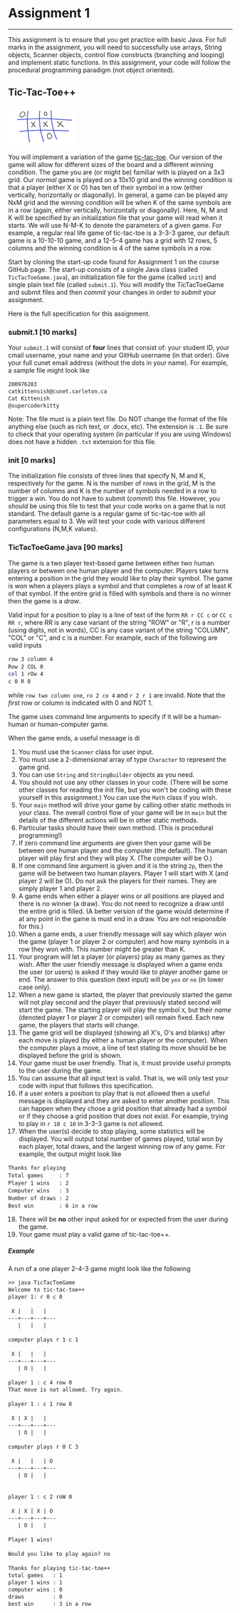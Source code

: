 # Assignment 1
---

This assignment is to ensure that you get practice with basic Java. For full marks in the assignment, you will need to successfully use arrays, String objects, Scanner objects, control flow constructs (branching and looping) and implement static functions. In this assignment, your code will follow the procedural programming paradigm (not object oriented). 


## Tic-Tac-Toe++

![tic-tac-toe-image](pics/tac.png)

You will implement a variation of the game [tic-tac-toe](https://en.wikipedia.org/wiki/Tic-tac-toe). Our version of the game will allow for different sizes of the board and a different winning condition. The game you are (or might be) familiar with is played on a 3x3 grid. Our _normal_ game is played on a 10x10 grid and the winning condition is that a player (either X or O) has ten of their symbol in a row (either vertically, horizontally or diagonally). In general, a game can be played any NxM grid and the winning condition will be when K of the same symbols are in a row (again, either vertically, horizontally or diagonally). Here, N, M and K will be specified by an initialization file that your game will read when it starts. We will use N-M-K to denote the parameters of a given game. For example, a regular real life game of tic-tac-toe is a 3-3-3 game, our default game is a 10-10-10 game, and a 12-5-4 game has a grid with 12 rows, 5 columns and the winning condition is 4 of the same symbols in a row. 


Start by cloning the start-up code found for Assignment 1 on the course GitHub page. The start-up consists of a single Java class (called `TicTacToeGame.java`), an initialization file for the game (called `init`) and single plain text file (called `submit.1`). You will modify the TicTacToeGame and submit files and then _commit_ your changes in order to _submit_ your assignment.



Here is the full specification for this assignment.

### submit.1 [10 marks]

Your `submit.1` will consist of __four__ lines that consist of: your student ID, your cmail username, your name and your GitHub username (in that order). Give your full cunet email address (without the dots in your name). For example, a sample file might look like 

```text
200976283
catkittensish@cunet.carleton.ca
Cat Kittenish
@supercoderkitty
```

Note: The file must is a plain text file. Do NOT change the format of the file anything else (such as rich text, or .docx, etc). The extension is `.1`. Be sure to check that your operating system (in particular if you are using Windows) does not have a hidden `.txt` extension for this file.

### init [0 marks]

The initialization file consists of three lines that specify N, M and K, respectively for the game. N is the number of rows in the grid, M is the number of columns and K is the number of symbols needed in a row to trigger a win. You do not have to submit (_commit_) this file. However, you _should_ be using this file to test that your code works on a game that is not standard. The default game is a regular game of tic-tac-toe with all parameters equal to 3. We will test your code with various different configurations (N,M,K values).


### TicTacToeGame.java [90 marks]

The game is a two player text-based game between either two human players or between one human player and the computer. Players take turns entering a position in the grid they would like to play their symbol. The game is _won_ when a players plays a symbol and that completes a row of at least K of that symbol. If the entire grid is filled with symbols and there is no winner then the game is a _draw_. 

Valid input for a position to play is a line of text of the form `RR r CC c` or `CC c RR r`, where RR is any case variant of the string "ROW" or "R", r is a number (using digits, not in words), CC is any case variant of the string "COLUMN", "COL" or "C", and c is a number. For example, each of the following are valid inputs

```sh
row 3 column 4
Row 2 COL 0
col 1 rOw 4
c 0 R 0
```

while `row two column one`, `ro 2 co 4` and `r 2 r 1` are invalid. Note that the _first_ row or column is indicated with 0 and NOT 1.
 
The game uses command line arguments to specify if it will be a human-human or human-computer game. 

When the game ends, a useful message is di

1. You must use the `Scanner` class for user input.
2. You must use a 2-dimensional array of type `Character` to represent the game grid.  
3. You can use `String` and `StringBuilder` objects as you need.
4. You should not use any other classes in your code. (There will be some other classes for reading the init file, but you won't be coding with these yourself in this assignment.) You can use the `Math` class if you wish.
5. Your `main` method will drive your game by calling other static methods in your class. 	The overall control flow of your game will be in `main` but the details of the different actions will be in other static methods.
6. Particular tasks should have their own method. (This is procedural programming!)
7. If zero command line arguments are given then your game will be between one human player and the computer (the default). The human player will play first and they will play X. (The computer will be O.)
8. If one command line argument is given and it is the string `2p`, then the game will be between two human players. Player 1 will start with X (and player 2 will be O). 
Do not ask the players for their names. They are simply player 1 and player 2.
9. A game ends when either a player wins or all positions are played and there is no winner (a draw). You do not need to recognize a draw until the entire grid is filled. (A better version of the game would determine if at any point in the game is must end in a draw. You are not responsible for this.)
10. When a game ends, a user friendly message will say which player won the game (player 1 or player 2 or computer) and how many symbols in a row they won with. This number might be greater than K.
11. Your program will let a player (or players) play as many games as they wish. After the user friendly message is displayed when a game ends the user (or users) is asked if they would like to player another game or end. The answer to this question (text input) will be `yes` or `no` (in lower case only).
12. When a new game is started, the player that previously started the game will not play second and the player that previously stated second will start the game. The starting player will play the symbol `X`, but their _name_ (denoted player 1 or player 2 or computer) will remain fixed. Each new game, the players that starts will change. 
13. The game grid will be displayed (showing all X's, O's and blanks) after each move is played (by either a human player or the computer). When the computer plays a move, a line of text stating its move should be be displayed before the grid is shown.
14. Your game must be user friendly.  That is, it must provide useful prompts to the user during the game. 
15. You can assume that all input text is valid. That is, we will only test your code with input that follows this specification.
16. If a user enters a position to play that is not allowed then a useful message is displayed and they are asked to enter another position. This can happen when they chose a grid position that already had a symbol or if they choose a grid position that does not exist. For example, trying to play in `r 10 c 10` in 3-3-3 game is not allowed. 
17. When the user(s) decide to stop playing, some statistics will be displayed. You will output total number of games played, total won by each player, total draws, and the largest winning row of any game. For example, the output might look like

```sh
Thanks for playing
Total games     : 7
Player 1 wins   : 2
Computer wins   : 3
Number of draws : 2
Best win        : 6 in a row
```
18. There will be __no__ other input asked for or expected from the user during the game. 
19. Your game must play a valid game of tic-tac-toe++.


##### Example
A run of a one player 2-4-3 game might look like the following

```
>> java TicTacToeGame 
Welcome to tic-tac-toe++
player 1: r 0 c 0

 X |   |   | 
---+---+---+---
   |   |   |

computer plays r 1 c 1

 X |   |   | 
---+---+---+---
   | O |   |
	
player 1 : c 4 row 0
That move is not allowed. Try again.
	
player 1 : c 1 row 0

 X | X |   | 
---+---+---+---
   | O |   |

computer plays r 0 C 3

 X |   |   | O
---+---+---+---
   | O |   |

	
player 1 : c 2 roW 0

 X | X | X | O
---+---+---+---
   | O |   |

Player 1 wins!

Would you like to play again? no

Thanks for playing tic-tac-toe++
total games   : 1
player 1 wins : 1
computer wins : 0
draws         : 0
best win      : 3 in a row	
```




